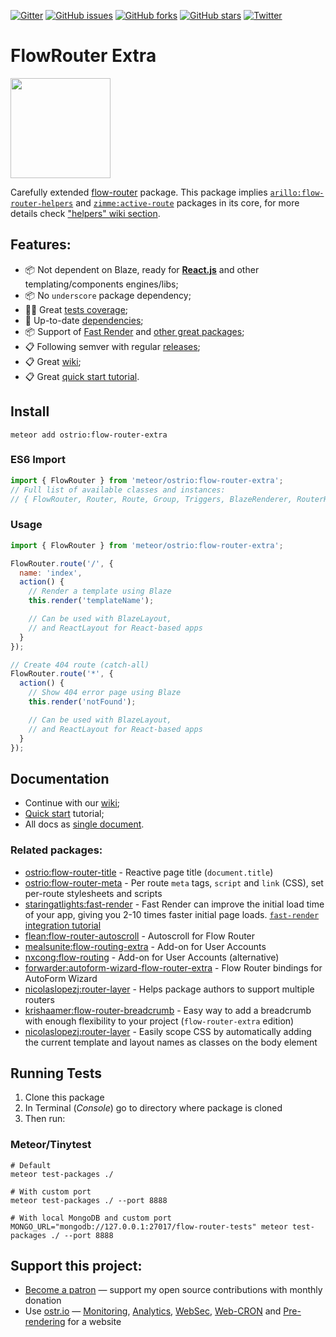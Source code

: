 [![Gitter](https://badges.gitter.im/Join%20Chat.svg)](https://gitter.im/flow-router/Lobby)
[![GitHub issues](https://img.shields.io/github/issues/VeliovGroup/flow-router.svg)](https://github.com/VeliovGroup/flow-router/issues)
[![GitHub forks](https://img.shields.io/github/forks/VeliovGroup/flow-router.svg)](https://github.com/VeliovGroup/flow-router/network)
[![GitHub stars](https://img.shields.io/github/stars/VeliovGroup/flow-router.svg)](https://github.com/VeliovGroup/flow-router/stargazers)
[![Twitter](https://img.shields.io/twitter/url/https/github.com/VeliovGroup/flow-router.svg?style=social)](https://twitter.com/intent/tweet?url=https%3A%2F%2Fgithub.com%2FVeliovGroup%2Fflow-router)

# FlowRouter Extra

<a href="https://www.patreon.com/bePatron?u=20396046">
  <img src="https://c5.patreon.com/external/logo/become_a_patron_button@2x.png" width="160">
</a>

Carefully extended [flow-router](https://github.com/kadirahq/flow-router) package. This package implies [`arillo:flow-router-helpers`](https://github.com/arillo/meteor-flow-router-helpers) and [`zimme:active-route`](https://github.com/meteor-activeroute/legacy) packages in its core, for more details check ["helpers" wiki section](https://github.com/VeliovGroup/flow-router/wiki#helpers).

## Features:

- 📦 Not dependent on Blaze, ready for [__React.js__](https://github.com/VeliovGroup/flow-router/blob/master/docs/react.md) and other templating/components engines/libs;
- 📦 No `underscore` package dependency;
- 👨‍🔬 Great [tests coverage](https://github.com/VeliovGroup/flow-router/tree/master/test);
- 🥑 Up-to-date [dependencies](https://github.com/VeliovGroup/flow-router/blob/master/package.js);
- 📦 Support of [Fast Render](https://github.com/VeliovGroup/flow-router/blob/master/docs/fast-render-integration.md) and [other great packages](https://github.com/VeliovGroup/flow-router#related-packages);
- 📋 Following semver with regular [releases](https://github.com/VeliovGroup/flow-router/releases);
- 📋 Great [wiki](https://github.com/VeliovGroup/flow-router/wiki);
- 📋 Great [quick start tutorial](https://github.com/VeliovGroup/flow-router/blob/master/docs/quick-start.md).

## Install

```shell
meteor add ostrio:flow-router-extra
```

### ES6 Import

```js
import { FlowRouter } from 'meteor/ostrio:flow-router-extra';
// Full list of available classes and instances:
// { FlowRouter, Router, Route, Group, Triggers, BlazeRenderer, RouterHelpers }
```

### Usage

```js
import { FlowRouter } from 'meteor/ostrio:flow-router-extra';

FlowRouter.route('/', {
  name: 'index',
  action() {
    // Render a template using Blaze
    this.render('templateName');

    // Can be used with BlazeLayout,
    // and ReactLayout for React-based apps
  }
});

// Create 404 route (catch-all)
FlowRouter.route('*', {
  action() {
    // Show 404 error page using Blaze
    this.render('notFound');

    // Can be used with BlazeLayout,
    // and ReactLayout for React-based apps
  }
});
```

## Documentation

- Continue with our [wiki](https://github.com/VeliovGroup/flow-router/wiki);
- [Quick start](https://github.com/VeliovGroup/flow-router/blob/master/docs/quick-start.md) tutorial;
- All docs as [single document](https://github.com/VeliovGroup/flow-router/blob/master/docs/full.md).

### Related packages:

- [ostrio:flow-router-title](https://github.com/VeliovGroup/Meteor-flow-router-title) - Reactive page title (`document.title`)
- [ostrio:flow-router-meta](https://github.com/VeliovGroup/Meteor-flow-router-meta) - Per route `meta` tags, `script` and `link` (CSS), set per-route stylesheets and scripts
- [staringatlights:fast-render](https://github.com/abecks/meteor-fast-render) - Fast Render can improve the initial load time of your app, giving you 2-10 times faster initial page loads. [`fast-render` integration tutorial](https://github.com/VeliovGroup/flow-router/blob/master/docs/fast-render-integration.md)
- [flean:flow-router-autoscroll](https://github.com/flean/flow-router-autoscroll) - Autoscroll for Flow Router
- [mealsunite:flow-routing-extra](https://github.com/MealsUnite/flow-routing) - Add-on for User Accounts
- [nxcong:flow-routing](https://github.com/cafe4it/flow-routing) - Add-on for User Accounts (alternative)
- [forwarder:autoform-wizard-flow-router-extra](https://atmospherejs.com/forwarder/autoform-wizard-flow-router-extra) - Flow Router bindings for AutoForm Wizard
- [nicolaslopezj:router-layer](https://github.com/nicolaslopezj/meteor-router-layer) - Helps package authors to support multiple routers
- [krishaamer:flow-router-breadcrumb](https://github.com/krishaamer/flow-router-breadcrumb) - Easy way to add a breadcrumb with enough flexibility to your project (`flow-router-extra` edition)
- [nicolaslopezj:router-layer](https://github.com/krishaamer/body-class) - Easily scope CSS by automatically adding the current template and layout names as classes on the body element

## Running Tests

1. Clone this package
2. In Terminal (*Console*) go to directory where package is cloned
3. Then run:

### Meteor/Tinytest

```shell
# Default
meteor test-packages ./

# With custom port
meteor test-packages ./ --port 8888

# With local MongoDB and custom port
MONGO_URL="mongodb://127.0.0.1:27017/flow-router-tests" meteor test-packages ./ --port 8888
```

## Support this project:

- [Become a patron](https://www.patreon.com/bePatron?u=20396046) — support my open source contributions with monthly donation
- Use [ostr.io](https://ostr.io) — [Monitoring](https://snmp-monitoring.com), [Analytics](https://ostr.io/info/web-analytics), [WebSec](https://domain-protection.info), [Web-CRON](https://web-cron.info) and [Pre-rendering](https://prerendering.com) for a website

